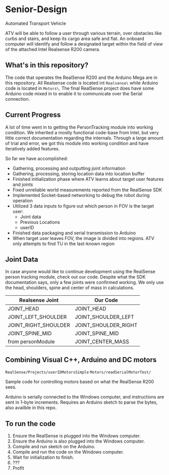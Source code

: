 # Senior-Design

Automated Transport Vehicle

ATV will be able to follow a user through various terrain, over obstacles like curbs and stairs, and keep its cargo area safe and flat. An onboard computer will identify and follow a designated target within the field of view of the attached Intel Realsense R200 camera.

## What's in this repository?

The code that operates the RealSense R200 and the Arduino Mega are in this repository. All Realsense code is located int `Realsense\` while Arduino code is located in `Motors\`. The final RealSense project does have some Arduino code mixed in to enable it to communicate over the Serial connection.

## Current Progress

A lot of time went in to getting the PersonTracking module into working condition. We inherited a mostly functional code-base from Intel, but very little correct documentation regarding the internals. Through a large amount of trial and error, we got this module into working condition and have iteratively added features. 

So far we have accomplished:
* Gathering, processing and outputting joint information
* Gathering, processing, storing location data into location buffer
* Finished initialization phase where ATV learns about target user features and joints
* Fixed unreliable world measurements reported from the RealSense SDK
* Implemented Socket-based networking to debug the robot during operation
* Utilized 3 data inputs to figure out which person in FOV is the target user:
	* Joint data
	* Previous Locations
	* userID
* Finished data packaging and serial transmission to Arduino
* When target user leaves FOV, the image is divided into regions. ATV only attempts to find TU in the last-known region


## Joint Data

In case anyone would like to continue development using the RealSense person tracking module, check out our code. Despite what the SDK documentation says, only a few joints were confirmed working. We only use the head, shoulders, spine and center of mass in calculations. 

Realsense Joint |  Our Code
----------------|----------
JOINT_HEAD | JOINT_HEAD
JOINT_LEFT_SHOULDER | JOINT_SHOULDER_LEFT
JOINT_RIGHT_SHOULDER | JOINT_SHOULDER_RIGHT
JOINT_SPINE_MID | JOINT_SPINE_MID
from personModule | JOINT_CENTER_MASS


## Combining Visual C++, Arduino and DC motors

`RealSense/Projects/userIDMotorsSimple`
`Motors/readSerialMotorTest/`

Sample code for controlling motors based on what the RealSense R200 sees. 

Arduino is serially connected to the Windows computer, and instructions are sent in 1-byte increments. Requires an Arduino sketch to parse the bytes, also availble in this repo.

## To run the code

1. Ensure the RealSense is plugged into the Windows computer. 
2. Ensure the Arduino is also plugged into the Windows computer. 
3. Compile and run sketch on the Arduino. 
4. Compile and run the code on the Windows computer. 
5. Wait for initialization to finish.
6. ???
7. Profit



